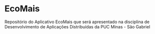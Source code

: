# EcoMais
Repositório do Aplicativo EcoMais que será apresentado na disciplina de Desenvolvimento de Aplicações Distribuídas da PUC Minas - São Gabriel
